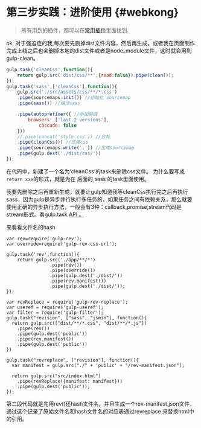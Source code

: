# 第三步实践：进阶使用 {#webkong}

> 所有用到的插件，都可以在[常用插件](/common-plugin.md)里面找到.

ok, 对于强迫症的我,每次要先删掉dist文件内容，然后再生成，或者我在页面制作完成上线之后也会删掉本地的dist文件或者是node\_module文件，这时就会用到 gulp-clean。

```js
gulp.task('cleanCss',function(){
    return gulp.src('dist/css/**',{read:false}).pipe(clean());
});
gulp.task('sass',['cleanCss'],function(){
    gulp.src('./src/assets/css/**/*.css')
    .pipe(sourcemaps.init()) //初始化 sourcemap
    .pipe(sass()) //编译sass

    .pipe(autoprefixer({ //添加前缀
        browsers: ['last 2 versions'],
            cascade: false
    }))
    //.pipe(concat('style.css')) //合并
    .pipe(cleanCss()) //压缩css
    .pipe(sourcemaps.write('.')) //生成sourcemap
    .pipe(gulp.dest('./dist/css/'))
});
```

在代码中，新建了一个名为‘cleanCss’的task来删除css文件。 为什么要写成 `return xxx`的形式，就是为在 后面的 sass 的task里面使用。

我要先删除之后再重新生成，就要让gulp知道我等cleanCss执行完之后再执行sass，因为gulp是异步并行执行多任务的，如果任务之间有依赖关系，那么就要使用正确的异步执行方法，一般会有3种：callback,promise,stream代码是stream形式。看gulp.task [API 。](/gulp-api.md)

来看看文件名的hash
```
var rev=require('gulp-rev');
var override=require('gulp-rev-css-url');

gulp.task('rev',function(){
    return gulp.src('./app/**/*')
                .pipe(rev())
                .pipe(override())
                .pipe(gulp.dest('./dist/'))
                .pipe(rev.manifest())
                .pipe(gulp.dest('./dist/'));
});
```

```
var revReplace = require('gulp-rev-replace');
var useref = require('gulp-useref');
var filter = require('gulp-filter');
gulp.task("revision", ["sass", "jsmin"], function(){
  return gulp.src(["dist/**/*.css", "dist/**/*.js"])
    .pipe(rev())
    .pipe(gulp.dest('public'))
    .pipe(rev.manifest())
    .pipe(gulp.dest('public'))
})

gulp.task("revreplace", ["revision"], function(){
  var manifest = gulp.src("./" + 'public' + "/rev-manifest.json");

  return gulp.src("src/index.html")
    .pipe(revReplace({manifest: manifest}))
    .pipe(gulp.dest('public'));
});

```


第二段代码就是先用rev()还hash文件名，并且生成一个rev-manifest.json文件， 通过这个记录了原始文件名和hash文件名的对应表通过revreplace 来替换html中的引用。





